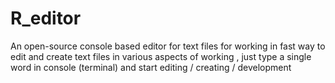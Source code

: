 # R_editor
An open-source console based editor for text files for working in fast way to edit and create text files in various aspects of working , just type a single word in console (terminal) and start editing  /  creating  /  development
